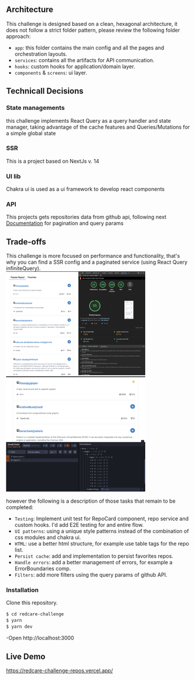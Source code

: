 ## Architecture

This challenge is designed based on a clean, hexagonal architecture, it does not follow a strict folder pattern, please review the following folder approach: 
* `app`: this folder contains the main config and all the pages and orchestration layouts.
* `services`: contains all the artifacts for API communication.
* `hooks`: custom hooks for application/domain layer.
* `components` & `screens`: ui layer.

## Technicall Decisions
### State managements
this challenge implements React Query as a query handler and state manager, taking advantage of the cache features and Queries/Mutations for a simple global state
### SSR
This is a project based on NextJs v. 14
### UI lib
Chakra ui is used as a ui framework to develop react components
### API
This projects gets repositories data from github api, following next [Documentation](https://docs.github.com/en/rest/using-the-rest-api/using-pagination-in-the-rest-api?apiVersion=2022-11-28)
 for pagination and query params  


## Trade-offs
This challenge is more focused on performance and functionality, that's why you can find a SSR config and a paginated service (using React Query infiniteQuery).
<br>
<img src="./public/assets/redcare-performance.png" alt="performance" width="380">
<img src="./public/assets/redcare-state.png" alt="devtools" width="380">

however the following is a description of those tasks that remain to be completed:
 * `Testing`: Implement unit test for RepoCard component, repo service and custom hooks. I'd add E2E testing for and entire flow. 
 * `UI patterns`: using a unique style patterns instead of the combination of css modules and chakra ui.
 * `HTML`: use a better html structure, for example use table tags for the repo list.
 * `Persist cache`: add and implementation to persist favorites repos.
 * `Handle errors`: add a better management of errors, for example a ErrorBoundaries comp.
 * `Filters`: add more filters using the query params of github API.

### Installation
Clone this repository.

```sh
$ cd redcare-challenge
$ yarn
$ yarn dev
```
-Open  http://localhost:3000

## Live Demo

https://redcare-challenge-repos.vercel.app/


